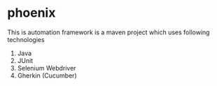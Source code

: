 # phoenix

This is automation framework is a maven project which uses following technologies
1. Java
2. JUnit
3. Selenium Webdriver
4. Gherkin (Cucumber)
